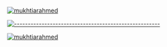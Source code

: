 

<a href="https://github.com/mukhtiarahmed?tab=repositories"><img src="https://github-readme-stats.vercel.app/api?username=mukhtiarahmed&show_icons=true&theme=default&count_private==true&include_all_commits=true" alt="mukhtiarahmed"></a>

[![-----------------------------------------------------](
https://raw.githubusercontent.com/andreasbm/readme/master/assets/lines/aqua.png)](https://github.com/mukhtiarahmed?tab=repositories)

<a href="https://github.com/mukhtiarahmed?tab=repositories"><img src="https://github-profile-trophy.vercel.app/?username=mukhtiarahmed&column=8&margin-w=15&margin-h=15" alt="mukhtiarahmed"></a>
<!--
**mukhtiarahmed/mukhtiarahmed** is a ✨ _special_ ✨ repository because its `README.md` (this file) appears on your GitHub profile.

Here are some ideas to get you started:

- 🔭 I’m currently working on ...
- 🌱 I’m currently learning ...
- 👯 I’m looking to collaborate on ...
- 🤔 I’m looking for help with ...
- 💬 Ask me about ...
- 📫 How to reach me: ...
- 😄 Pronouns: ...
- ⚡ Fun fact: ...
-->


#
